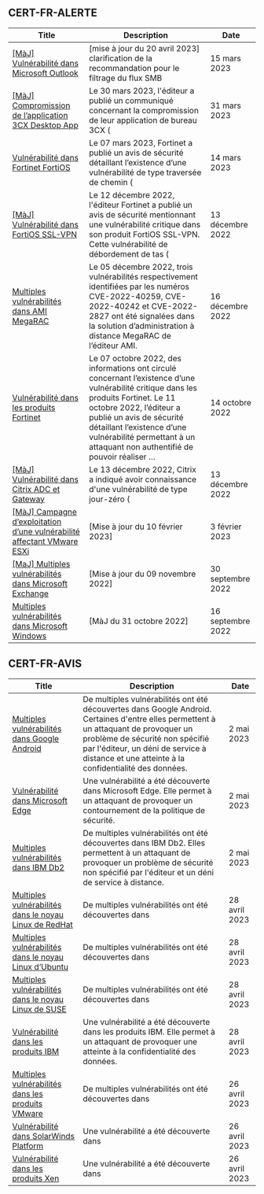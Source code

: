 
## CERT-FR-ALERTE
|Title|Description|Date|
|---|---|---|
| [[MàJ] Vulnérabilité dans Microsoft Outlook](https://www.cert.ssi.gouv.fr/alerte/CERTFR-2023-ALE-002/) | [mise à jour du 20 avril 2023] clarification de la recommandation pour le filtrage du flux SMB | 15 mars 2023 |
| [[MàJ] Compromission de l’application 3CX Desktop App](https://www.cert.ssi.gouv.fr/alerte/CERTFR-2023-ALE-003/) | Le 30 mars 2023, l'éditeur a publié un communiqué concernant la compromission de leur application de bureau 3CX ( | 31 mars 2023 |
| [Vulnérabilité dans Fortinet FortiOS](https://www.cert.ssi.gouv.fr/alerte/CERTFR-2023-ALE-001/) | Le 07 mars 2023, Fortinet a publié un avis de sécurité détaillant l’existence d’une vulnérabilité de type traversée de chemin ( | 14 mars 2023 |
| [[MàJ] Vulnérabilité dans FortiOS SSL-VPN](https://www.cert.ssi.gouv.fr/alerte/CERTFR-2022-ALE-012/) | Le 12 décembre 2022, l'éditeur Fortinet a publié un avis de sécurité mentionnant une vulnérabilité critique dans son produit FortiOS SSL-VPN. Cette vulnérabilité de débordement de tas ( | 13 décembre 2022 |
| [Multiples vulnérabilités dans AMI MegaRAC](https://www.cert.ssi.gouv.fr/alerte/CERTFR-2022-ALE-014/) | Le 05 décembre 2022, trois vulnérabilités respectivement identifiées par les numéros CVE-2022-40259, CVE-2022-40242 et CVE-2022-2827 ont été signalées dans la solution d’administration à distance MegaRAC de l’éditeur AMI. | 16 décembre 2022 |
| [Vulnérabilité dans les produits Fortinet](https://www.cert.ssi.gouv.fr/alerte/CERTFR-2022-ALE-011/) | Le 07 octobre 2022, des informations ont circulé concernant l’existence d’une vulnérabilité critique dans les produits Fortinet. Le 11 octobre 2022, l’éditeur a publié un avis de sécurité détaillant l’existence d’une vulnérabilité permettant à un attaquant non authentifié de pouvoir réaliser … | 14 octobre 2022 |
| [[MàJ] Vulnérabilité dans Citrix ADC et Gateway](https://www.cert.ssi.gouv.fr/alerte/CERTFR-2022-ALE-013/) | Le 13 décembre 2022, Citrix a indiqué avoir connaissance d'une vulnérabilité de type jour-zéro ( | 13 décembre 2022 |
| [[MàJ] Campagne d’exploitation d’une vulnérabilité affectant VMware ESXi](https://www.cert.ssi.gouv.fr/alerte/CERTFR-2023-ALE-015/) | [Mise à jour du 10 février 2023] | 3 février 2023 |
| [[MaJ] Multiples vulnérabilités dans Microsoft Exchange](https://www.cert.ssi.gouv.fr/alerte/CERTFR-2022-ALE-008/) | [Mise à jour du 09 novembre 2022] | 30 septembre 2022 |
| [Multiples vulnérabilités dans Microsoft Windows](https://www.cert.ssi.gouv.fr/alerte/CERTFR-2022-ALE-007/) | [MàJ du 31 octobre 2022] | 16 septembre 2022 |
## CERT-FR-AVIS
|Title|Description|Date|
|---|---|---|
| [Multiples vulnérabilités dans Google Android](https://www.cert.ssi.gouv.fr/avis/CERTFR-2023-AVI-0349/) | De multiples vulnérabilités ont été découvertes dans Google Android. Certaines d'entre elles permettent à un attaquant de provoquer un problème de sécurité non spécifié par l'éditeur, un déni de service à distance et une atteinte à la confidentialité des données. | 2 mai 2023 |
| [Vulnérabilité dans Microsoft Edge](https://www.cert.ssi.gouv.fr/avis/CERTFR-2023-AVI-0348/) | Une vulnérabilité a été découverte dans Microsoft Edge. Elle permet à un attaquant de provoquer un contournement de la politique de sécurité. | 2 mai 2023 |
| [Multiples vulnérabilités dans IBM Db2](https://www.cert.ssi.gouv.fr/avis/CERTFR-2023-AVI-0347/) | De multiples vulnérabilités ont été découvertes dans IBM Db2. Elles permettent à un attaquant de provoquer un problème de sécurité non spécifié par l'éditeur et un déni de service à distance. | 2 mai 2023 |
| [Multiples vulnérabilités dans le noyau Linux de RedHat](https://www.cert.ssi.gouv.fr/avis/CERTFR-2023-AVI-0346/) | De multiples vulnérabilités ont été découvertes dans  | 28 avril 2023 |
| [Multiples vulnérabilités dans le noyau Linux d’Ubuntu](https://www.cert.ssi.gouv.fr/avis/CERTFR-2023-AVI-0345/) | De multiples vulnérabilités ont été découvertes dans  | 28 avril 2023 |
| [Multiples vulnérabilités dans le noyau Linux de SUSE](https://www.cert.ssi.gouv.fr/avis/CERTFR-2023-AVI-0344/) | De multiples vulnérabilités ont été découvertes dans  | 28 avril 2023 |
| [Vulnérabilité dans les produits IBM](https://www.cert.ssi.gouv.fr/avis/CERTFR-2023-AVI-0343/) | Une vulnérabilité a été découverte dans les produits IBM. Elle permet à un attaquant de provoquer une atteinte à la confidentialité des données. | 28 avril 2023 |
| [Multiples vulnérabilités dans les produits VMware](https://www.cert.ssi.gouv.fr/avis/CERTFR-2023-AVI-0342/) | De multiples vulnérabilités ont été découvertes dans  | 26 avril 2023 |
| [Vulnérabilité dans SolarWinds Platform](https://www.cert.ssi.gouv.fr/avis/CERTFR-2023-AVI-0341/) | Une vulnérabilité a été découverte dans  | 26 avril 2023 |
| [Vulnérabilité dans les produits Xen](https://www.cert.ssi.gouv.fr/avis/CERTFR-2023-AVI-0340/) | Une vulnérabilité a été découverte dans  | 26 avril 2023 |
